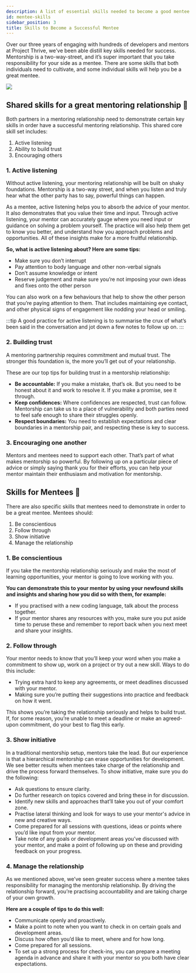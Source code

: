 ```yaml
---
description: A list of essential skills needed to become a good mentee for your mentor.
id: mentee-skills
sidebar_position: 3
title: Skills to Become a Successful Mentee
---
```


<head>
    <meta property="og:title" content="Skills to Become a Successful Mentee" />
    <meta property="og:type" content="article" />
    <meta property="og:url" content="https://www.developermentoring.guide/getting-started-with-mentoring/For%20Mentees/mentee-skills" />
</head>

Over our three years of engaging with hundreds of developers and mentors at Project Thrive, we’ve been able distill key skills needed for success. Mentorship is a two-way-street, and it’s super important that you take responsibility for your side as a mentee. There are some skills that both individuals need to cultivate, and some individual skills will help you be a great mentee.

![](<//img/assets/mentee-skills.png>)

## Shared skills for a great mentoring relationship :handshake:

Both partners in a mentoring relationship need to demonstrate certain key skills in order have a successful mentoring relationship. This shared core skill set includes:

1. Active listening
2. Ability to build trust
3. Encouraging others

### 1. Active listening

Without active listening, your mentoring relationship will be built on shaky foundations. Mentorship is a two-way street, and when you listen and truly hear what the other party has to say, powerful things can happen.

As a mentee, active listening helps you to absorb the advice of your mentor. It also demonstrates that you value their time and input. Through active listening, your mentor can accurately gauge where you need input or guidance on solving a problem yourself. The practice will also help them get to know you better, and understand how you approach problems and opportunities. All of these insights make for a more fruitful relationship.

**So, what is active listening about? Here are some tips:**

* Make sure you don’t interrupt
* Pay attention to body language and other non-verbal signals
* Don’t assume knowledge or intent
* Reserve judgement and make sure you’re not imposing your own ideas and fixes onto the other person

You can also work on a few behaviours that help to show the other person that you’re paying attention to them. That includes maintaining eye contact, and other physical signs of engagement like nodding your head or smiling.

:::tip
A good practice for active listening is to summarise the crux of what’s been said in the conversation and jot down a few notes to follow up on.
:::

### 2. Building trust

A mentoring partnership requires commitment and mutual trust. The stronger this foundation is, the more you’ll get out of your relationship.

These are our top tips for building trust in a mentorship relationship:

* **Be accountable:** If you make a mistake, that’s ok. But you need to be honest about it and work to resolve it. If you make a promise, see it through.
* **Keep confidences:** Where confidences are respected, trust can follow. Mentorship can take us to a place of vulnerability and both parties need to feel safe enough to share their struggles openly.
* **Respect boundaries:** You need to establish expectations and clear boundaries in a mentorship pair, and respecting these is key to success.

### 3. Encouraging one another

Mentors and mentees need to support each other. That’s part of what makes mentorship so powerful. By following up on a particular piece of advice or simply saying thank you for their efforts, you can help your mentor maintain their enthusiasm and motivation for mentorship.

## Skills for Mentees 🚀

There are also specific skills that mentees need to demonstrate in order to be a great mentee. Mentees should: 

1. Be conscientious
2. Follow through
3. Show initiative
4. Manage the relationship

### 1. Be conscientious

If you take the mentorship relationship seriously and make the most of learning opportunities, your mentor is going to love working with you.

**You can demonstrate this to your mentor by using your newfound skills and insights and sharing how you did so with them, for example:**

* If you practised with a new coding language, talk about the process together.
* If your mentor shares any resources with you, make sure you put aside time to peruse these and remember to report back when you next meet and share your insights.

### 2. Follow through

Your mentor needs to know that you’ll keep your word when you make a commitment to show up, work on a project or try out a new skill. Ways to do this include:

* Trying extra hard to keep any agreements, or meet deadlines discussed with your mentor.
* Making sure you’re putting their suggestions into practice and feedback on how it went.

This shows you’re taking the relationship seriously and helps to build trust. If, for some reason, you’re unable to meet a deadline or make an agreed-upon commitment, do your best to flag this early.

### 3. Show initiative

In a traditional mentorship setup, mentors take the lead. But our experience is that a hierarchical mentorship can erase opportunities for development. We see better results when mentees take charge of the relationship and drive the process forward themselves. To show initiative, make sure you do the following:

* Ask questions to ensure clarity.
* Do further research on topics covered and bring these in for discussion.
* Identify new skills and approaches that’ll take you out of your comfort zone.
* Practise lateral thinking and look for ways to use your mentor's advice in new and creative ways.
* Come prepared for all sessions with questions, ideas or points where you’d like input from your mentor.
* Take note of any goals or development areas you’ve discussed with your mentor, and make a point of following up on these and providing feedback on your progress.

### 4. Manage the relationship

As we mentioned above, we’ve seen greater success where a mentee takes responsibility for managing the mentorship relationship. By driving the relationship forward, you’re practising accountability and are taking charge of your own growth.

**Here are a couple of tips to do this well:**

* Communicate openly and proactively.
* Make a point to note when you want to check in on certain goals and development areas.
* Discuss how often you’d like to meet, where and for how long.
* Come prepared for all sessions.
* To set up a strong process for check-ins, you can prepare a meeting agenda in advance and share it with your mentor so you both have clear expectations.
